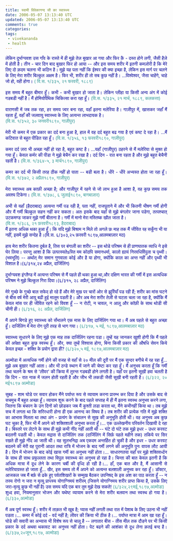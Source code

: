 ```yaml
---           
title: स्वामी विवेकानन्द जी का स्वास्थ्य
date: 2006-05-07 13:13:40 UTC
updated: 2006-05-07 13:13:40 UTC
comments: true
categories: 
tags: 
 - vivekananda
 - health
---
```

<div align="justify"><span style="color:#000099;">लेकिन दुर्भाग्यवश उस गाँव के रास्ते में ही मुझे तेज़ बुखार आ गया और फिर क़ै - दस्त होने लगी, जैसी हैज़े में होती है। तीन - चार दिन बाद बुखार फिर हो आया -- और इस समय शरीर में इतनी कमज़ोरी है कि मेरे लिए दो क़दम चलना भी कठिन है। मुझे यह पता नहीं कि ईश्वर की क्या इच्छा है, लेकिन इस मार्ग पर चलने के लिए मेरा शरीर बिल्कुल अक्षम है। फिर भी, शरीर ही तो सब कुछ नहीं है। ...विश्वेश्वर, जैसा चाहेंगे, चाहे जो हो, वही होगा।</span> <span style="color:#339999;">( वि.स. १/३३५, २१ फरवरी, १८८९)</span></div><div align="justify"><br /><span style="color:#000099;">इस समय मैं बहुत बीमार हूँ। कभी - कभी बुखार हो जाता है। लेकिन प्लीहा या किसी अन्य अंग में कोई गडबडी नहीं है। मैं होमियोपैथिक चिकित्सा करा रहा हूँ।</span> <span style="color:#339999;">(वि.स. १/३३५, २१ मार्च, १८८९, कलकत्ता)</span></div><div align="justify"><br /><span style="color:#000099;">वाराणसी में जब तक रहा, हर समय ज्वर बना रहा, वहाँ इतना मलेरिया है। गाज़ीपुर में, खासकर जहाँ मैं रहता हूँ, वहाँ की जलवायु स्वास्थ्य के लिए अत्यन्त लाभदायक है।</span></div><div align="justify"><span style="color:#339999;">(वि.स. १/३५२, ३० जनवरी१८९०, गाज़ीपुर)</span></div><div align="justify"><br /><span style="color:#000099;">मेरी भी कमर में एक प्रकार का दर्द बना हुआ है, हाल में वह दर्द बहुत बढ गया है एवं कष्ट दे रहा है। ...मैं कटिवात से बहुत पीडित रहा हूँ।</span><span style="color:#339999;"> (वि.स. १/३५६, १३ फरवरी१८९०, गाज़ीपुर)</span></div><div align="justify"><br /><span style="color:#000099;">कमर दर्द ज़रा भी अच्छा नहीं हो रहा है, बहुत कष्ट है। ...यहाँ (गाज़ीपुर) ठहरने से मैं मलेरिया से मुक्त हो गया हूँ। केवल कर्मर की पीडा ने मुझे बेचैन कर रखा है। दर्द दिन - रात बना रहता है और मुझे बहुत बेचैनी रहती है।</span><span style="color:#339999;"> (वि.स. १/३६४-५, ३ मार्च१८९०, गाज़ीपुर)</span></div><div align="justify"><br /><span style="color:#000099;">कमर का दर्द भी किसी तरह ठीक नहीं हो पाता -- बडी बला है। धीरे - धीरे अभ्यस्त होता जा रहा हूँ।</span> <span style="color:#339999;">(वि.स. १/३७२, २ अप्रैल१८९०, गाज़ीपुर)</span></div><div align="justify"><br /><span style="color:#000099;">मेरा स्वास्थ्य अब काफ़ी अच्छा है; और गाज़ीपुर में रहने से जो लाभ हुआ है आशा है, वह कुछ समय तक अवश्य टिकेगा। </span><span style="color:#339999;">(वि.स. १/३७८, ६ जुलाई१८९०, बागबाज़ार)</span></div><div align="justify"><br /><span style="color:#000099;">अभी से यहाँ (हैदराबाद) अत्यन्त गर्मी पड रही है, पता नहीं, राजपूताने में और भी कितनी भीषण गर्मी होगी और मैं गर्मी बिल्कुल सहन नहीं कर सकता। अतः इसके बाद यहाँ से मुझे बंगलोर जाना पडेगा, तत्पश्चात् उटकमण्ड जाकर मुझे गर्मी बीताना है। गर्मी में मानो मेरा मस्तिष्क खौल जाता है। </span></div><div align="justify"><span style="color:#339999;">(वि.स. १/३८६, २१ फ़रवरी१८९३, हैदराबाद)</span></div><div align="justify"><span style="color:#339999;"></span> </div><div align="justify"><span style="color:#000099;">मैं इतना अधिक थका हुआ हूँ। कि यदि मुझे बिश्राम न मिले तो अगले छः माह तक मैं जीवित रह सकूँगा भी या नहीं, इसमें मुझे सन्देह है।(वि.स. ६/३०३,२५ फ़रवरी १८९७,आलमबाज़ार मठ)</span></div><div align="justify"><br /><span style="color:#000099;">हाय मेरा शरीर कितना दुर्बल है, तिस पर बंगाली का शरीर -- इस थोडे परिश्रम से ही प्राणघातक व्याधि ने इसे घेर लिया। परन्तु आशा है कि उत्पत्स्यतेsस्ति मम कोठपि समानधर्मा, कालो ह्यायं निरवधिर्विपुला च पृथ्वी। (भवभूति) -- अर्थात् मेर समान गुणवाला कोई और है या होगा, क्योंकि काल का अन्त नहीं और पृथ्वी भी विशाल है।(६/३१४,२४ अप्रैल, दार्जिलिंग)</span></div><div align="justify"><br /><span style="color:#000099;">दुर्भाग्यवश इंग्लैण्ड में अत्यन्त परिश्रम से मैं पहले ही थका हुआ था,और दक्षिण  भारत की गर्मी में इस  अत्यधिक परिश्रम ने मुझे बिल्कुल गिरा दिया।(६/३१५, २८ अप्रैल, दार्जिलिंग)</span></div><div align="justify"><br /><span style="color:#000099;">मेरे गुच्छे के गुच्छे बाल सफेद हो रहे हैं और मेरे मुख पर चारों ओर से झुर्रियाँ पड रही हैं; शरीर का मांस घटने से बीस वर्ष मेरी आयु बढी हुई मालूम पडती है। और अब मेरा शरीर तेज़ी से घटता चला जा रहा है, क्योंकि मैं केवल मांस पर ही जीवित रहने को विवश हूँ -- न रोटी, न चावल, न आलू और कॉफ़ी के साथ थोडी सी चीनी ही। </span><span style="color:#339999;">(६/३१६, २८ अप्रैल, दार्जिलिंग)</span></div><div align="justify"><br /><span style="color:#000099;">मैं अपने बिगडे हुए स्वास्थ्य को सँभालने एक मास के लिए दार्जिलिंग गया था। मैं अब पहले से बहुत अच्छा हूँ। दार्जिलिंग में मेरा रोग पूरी तरह से भाग गया। </span><span style="color:#339999;">(६/३१७, ५ मई, १८९७,आलमबाज़ार मठ)</span></div><div align="justify"><br /><span style="color:#000099;">स्वास्थ्य सुधारने के लिए मुझे एक माह तक दार्जिलिंग रहना पडा। तुम्हें यह जानकर खुशी होगी कि मैं पहले की अपेक्षा बहुत कुछ स्वस्थ हूँ। और, क्या तुम्हें विश्वास होगा, बिना किसी प्रकार की औषधि सेवन किये केवल इच्छा - शक्ति के प्रयोग द्वारा ही?  </span><span style="color:#339999;">(६/३२०,५ मई, १८९७,आलमबाज़ार मठ)</span></div><div align="justify"><br /><span style="color:#000099;">अल्मोडा में अत्यधिक गर्मी होने की वजह से वहाँ से २० मील की दूरी पर मैं एक सुन्दर बगीचे में रह रहा हूँ... मुझे अब बुखार नहीं आता। और भी ठन्डे स्थान में जाने की चेष्टा कर रहा हूँ। मैं अनुभव करता हूँ कि गर्मी तथा चलने के श्रम से 'लीवर' की क्रिया में तुरन्त गडबडी होने लगती है। यहाँ पर इतनी सूखी हवा चलती है कि दिन - रात नाक में जलन होती रहती है और जीभ भी लकडी जैसी सूखी बनी रहती है। </span><span style="color:#339999;">(६/३२२, २० मई१८९७ अल्मोडा)</span></div><div align="justify"><br /><span style="color:#000099;">सुबह - शाम घोडे पर सवार होकर मैंने पर्याप्त रूप से व्यायाम करना प्रारम्भ कर दिया है और उसके बाद से सचमुच मैं बहुत अच्छा हूँ।  व्यायाम शुरू करने के बाद पहले सप्ताह में ही मैं इतना स्वस्थ अनुभव करने लगा, जितना कि बचपन के उन दिनों को छोडकर जब मैं कुश्ती लडा करता था, मैंने कभीनहीं किया था।  तब मुझे सच में लगता था कि शरिरधारी होना ही एक  आनन्द का विषय है।  तब शरीर की प्रत्येक गति में मुझे शक्ति का आभास मिलता था तथा अंग - प्रत्यंग के संचालन से सुख की अनुभूति होती थी।  वह अनुभव अब कुछ घट चुका है, फिर भी मैं अपने को शक्तिशाली अनुभव करता हूँ।... एक उल्लेखनीय परिवर्तन दिखायी दे रहा है।  बिस्तरे पर लेटने के साथ ही मुझे कभी नींद नहीं आती थी -- घंटे दो घंटे तक मुझे इधर - उधर करवट बदलनी पडती थी।  केवल मद्रास से दार्जिलिंग तक (दार्जिलिंग में सिर्फ़ पहले महीने तक) तकिये पर सिर रखते ही मुझे नींद आ जाती थी। वह सुलभनिद्रा अब एकदम अन्तर्हित हो चुकी है और इधर - उधर करवट बदलने की मेरी वह पुरानी आदत तथा रात्रि में भोजन के बाद गर्मी लगने की अनुभूति पुनः वापस लौट आयी है।  दिन में भोजन के बाद कोई खास गर्मी का अनुभव नहीं होता।... साधारणतया यहाँ पर मुझे शक्तिवर्ध्दन के साथ ही साथ प्रफुल्लता तथा विपुल स्वास्थ्य का अनुभव हो रहा है।  चिन्ता की बात केवल इतनी है कि अधिक मात्रा में दूध लेने के कारण चर्बी की वृध्दि हो रही है।... हाँ, एक बात और है, मैं आसानी से मलेरियाग्रस्त हो जाता हूँ... खैर, इस समय तो मैं अपने को अत्यन्त बलशाली अनुभव कर रहा हूँ। डॉक्टर, आजकल जब मैं बर्फ़ से ढके हुए पर्वतशिखरों के सम्मुख बैठकर उपनिषद् के इस अंश का पाठ करता हूँ -- न तस्य रोगो न जरा न मृत्यु प्राप्त्स्य योगाग्निमयं शरीरम्  (जिसने योगाग्निमय शरीर प्राप्त किया है, उसके लिए जरा-मृत्यु कुछ भी नहीं है) उस समय यदि एक बार तुम मुझे देख सकते!</span><span style="color:#339999;"> (६/३२४,२९मई,१८९७,अल्मोडा)<br /></span></div><div align="justify"><span style="color:#000099;">शुध्द हवा, नियमानुसार भोजन और यथेष्ट व्यायाम करने से मेरा शरीर बलवान तथा स्वस्थ हो गया है। </span><span style="color:#339999;">(६/३३०,अल्मोडा)</span></div><div align="justify"><br /><span style="color:#000099;">मैं अब पूर्ण स्वस्थ हूँ। शरीर में ताक़त भी खूब है; प्यास नहीं लगती तथा रात में पेशाब के लिए उठना भी नहीं पडता।... कमर में कोई दर्द - वर्द नहीं है; लीवर की क्रिया भी ठीक है।... पर्याप्त मात्रा में आम खा रहा हूँ। घोडे की सवारी का अभ्यास भी विशेष रूप से चालू है -- लगातार बीस - तीस मील तक दौडने पर भी किसी प्रकार के दर्द अथवा थकावट का अनुभव नहीं होता। पेट बढने की आशंका से दूध लेना क़तई बन्द है। <span style="color:#339999;">(६/३३७,२०जून,१८९७, अल्मोडा)</span><br /><br /></span> </div>